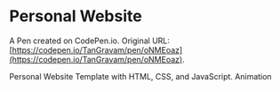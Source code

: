 # Personal Website

A Pen created on CodePen.io. Original URL: [https://codepen.io/TanGravam/pen/oNMEoaz](https://codepen.io/TanGravam/pen/oNMEoaz).

Personal Website Template with HTML, CSS, and JavaScript. Animation